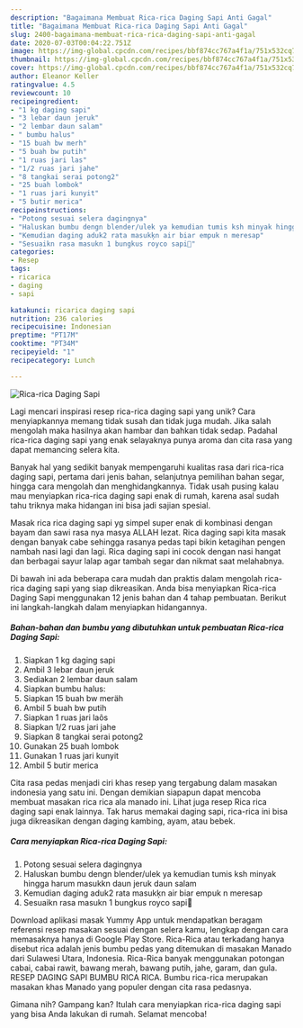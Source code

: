 ```yaml
---
description: "Bagaimana Membuat Rica-rica Daging Sapi Anti Gagal"
title: "Bagaimana Membuat Rica-rica Daging Sapi Anti Gagal"
slug: 2400-bagaimana-membuat-rica-rica-daging-sapi-anti-gagal
date: 2020-07-03T00:04:22.751Z
image: https://img-global.cpcdn.com/recipes/bbf874cc767a4f1a/751x532cq70/rica-rica-daging-sapi-foto-resep-utama.jpg
thumbnail: https://img-global.cpcdn.com/recipes/bbf874cc767a4f1a/751x532cq70/rica-rica-daging-sapi-foto-resep-utama.jpg
cover: https://img-global.cpcdn.com/recipes/bbf874cc767a4f1a/751x532cq70/rica-rica-daging-sapi-foto-resep-utama.jpg
author: Eleanor Keller
ratingvalue: 4.5
reviewcount: 10
recipeingredient:
- "1 kg daging sapi"
- "3 lebar daun jeruk"
- "2 lembar daun salam"
- " bumbu halus"
- "15 buah bw merh"
- "5 buah bw putih"
- "1 ruas jari las"
- "1/2 ruas jari jahe"
- "8 tangkai serai potong2"
- "25 buah lombok"
- "1 ruas jari kunyit"
- "5 butir merica"
recipeinstructions:
- "Potong sesuai selera dagingnya"
- "Haluskan bumbu dengn blender/ulek ya kemudian tumis ksh minyak hingga harum masukkn daun jeruk daun salam"
- "Kemudian daging aduk2 rata masukķn air biar empuk n meresap"
- "Sesuaikn rasa masukn 1 bungkus royco sapi🤗"
categories:
- Resep
tags:
- ricarica
- daging
- sapi

katakunci: ricarica daging sapi 
nutrition: 236 calories
recipecuisine: Indonesian
preptime: "PT17M"
cooktime: "PT34M"
recipeyield: "1"
recipecategory: Lunch

---
```



![Rica-rica Daging Sapi](https://img-global.cpcdn.com/recipes/bbf874cc767a4f1a/751x532cq70/rica-rica-daging-sapi-foto-resep-utama.jpg)

Lagi mencari inspirasi resep rica-rica daging sapi yang unik? Cara menyiapkannya memang tidak susah dan tidak juga mudah. Jika salah mengolah maka hasilnya akan hambar dan bahkan tidak sedap. Padahal rica-rica daging sapi yang enak selayaknya punya aroma dan cita rasa yang dapat memancing selera kita.

Banyak hal yang sedikit banyak mempengaruhi kualitas rasa dari rica-rica daging sapi, pertama dari jenis bahan, selanjutnya pemilihan bahan segar, hingga cara mengolah dan menghidangkannya. Tidak usah pusing kalau mau menyiapkan rica-rica daging sapi enak di rumah, karena asal sudah tahu triknya maka hidangan ini bisa jadi sajian spesial.

Masak rica rica daging sapi yg simpel super enak di kombinasi dengan bayam dan sawi rasa nya masya ALLAH lezat. Rica daging sapi kita masak dengan banyak cabe sehingga rasanya pedas tapi bikin ketagihan pengen nambah nasi lagi dan lagi. Rica daging sapi ini cocok dengan nasi hangat dan berbagai sayur lalap agar tambah segar dan nikmat saat melahabnya.


Di bawah ini ada beberapa cara mudah dan praktis dalam mengolah rica-rica daging sapi yang siap dikreasikan. Anda bisa menyiapkan Rica-rica Daging Sapi menggunakan 12 jenis bahan dan 4 tahap pembuatan. Berikut ini langkah-langkah dalam menyiapkan hidangannya.

<!--inarticleads1-->

##### Bahan-bahan dan bumbu yang dibutuhkan untuk pembuatan Rica-rica Daging Sapi:

1. Siapkan 1 kg daging sapi
1. Ambil 3 lebar daun jeruk
1. Sediakan 2 lembar daun salam
1. Siapkan  bumbu halus:
1. Siapkan 15 buah bw meräh
1. Ambil 5 buah bw putih
1. Siapkan 1 ruas jari laõs
1. Siapkan 1/2 ruas jari jahe
1. Siapkan 8 tangkai serai potong2
1. Gunakan 25 buah lombok
1. Gunakan 1 ruas jari kunyit
1. Ambil 5 butir merica


Cita rasa pedas menjadi ciri khas resep yang tergabung dalam masakan indonesia yang satu ini. Dengan demikian siapapun dapat mencoba membuat masakan rica rica ala manado ini. Lihat juga resep Rica rica daging sapi enak lainnya. Tak harus memakai daging sapi, rica-rica ini bisa juga dikreasikan dengan daging kambing, ayam, atau bebek. 

<!--inarticleads2-->

##### Cara menyiapkan Rica-rica Daging Sapi:

1. Potong sesuai selera dagingnya
1. Haluskan bumbu dengn blender/ulek ya kemudian tumis ksh minyak hingga harum masukkn daun jeruk daun salam
1. Kemudian daging aduk2 rata masukķn air biar empuk n meresap
1. Sesuaikn rasa masukn 1 bungkus royco sapi🤗


Download aplikasi masak Yummy App untuk mendapatkan beragam referensi resep masakan sesuai dengan selera kamu, lengkap dengan cara memasaknya hanya di Google Play Store. Rica-Rica atau terkadang hanya disebut rica adalah jenis bumbu pedas yang ditemukan di masakan Manado dari Sulawesi Utara, Indonesia. Rica-Rica banyak menggunakan potongan cabai, cabai rawit, bawang merah, bawang putih, jahe, garam, dan gula. RESEP DAGING SAPI BUMBU RICA RICA. Bumbu rica-rica merupakan masakan khas Manado yang populer dengan cita rasa pedasnya. 

Gimana nih? Gampang kan? Itulah cara menyiapkan rica-rica daging sapi yang bisa Anda lakukan di rumah. Selamat mencoba!
